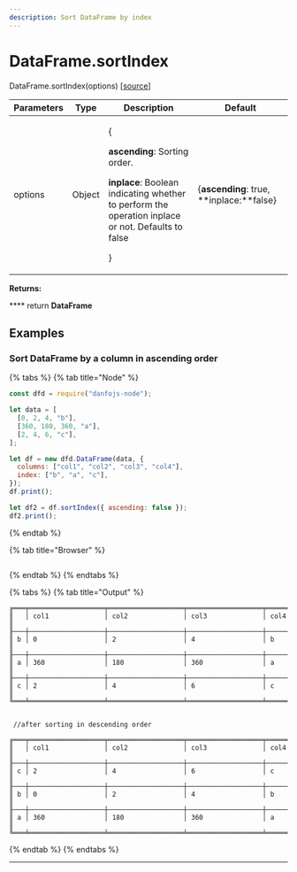 ```yaml
---
description: Sort DataFrame by index
---
```


# DataFrame.sortIndex

DataFrame.sortIndex(options) \[[source](https://github.com/javascriptdata/danfojs/blob/dev/src/danfojs-base/core/frame.ts#L3055)]

| Parameters | Type   | Description                                                                                                                                                                             | Default                                      |
| ---------- | ------ | --------------------------------------------------------------------------------------------------------------------------------------------------------------------------------------- | -------------------------------------------- |
| options    | Object | <p>{</p><p><strong>ascending</strong>: Sorting order.</p><p><strong>inplace</strong>: Boolean indicating whether to perform the operation inplace or not. Defaults to false</p><p>}</p> | {**ascending**: true, \*\*inplace:\*\*false} |

**Returns:**

\*\*\*\* return **DataFrame**

## **Examples**

### **Sort DataFrame by a column in ascending order**

{% tabs %}
{% tab title="Node" %}

```javascript
const dfd = require("danfojs-node");

let data = [
  [0, 2, 4, "b"],
  [360, 180, 360, "a"],
  [2, 4, 6, "c"],
];

let df = new dfd.DataFrame(data, {
  columns: ["col1", "col2", "col3", "col4"],
  index: ["b", "a", "c"],
});
df.print();

let df2 = df.sortIndex({ ascending: false });
df2.print();
```

{% endtab %}

{% tab title="Browser" %}

```

```

{% endtab %}
{% endtabs %}

{% tabs %}
{% tab title="Output" %}

```
╔═══╤═══════════════════╤═══════════════════╤═══════════════════╤═══════════════════╗
║   │ col1              │ col2              │ col3              │ col4              ║
╟───┼───────────────────┼───────────────────┼───────────────────┼───────────────────╢
║ b │ 0                 │ 2                 │ 4                 │ b                 ║
╟───┼───────────────────┼───────────────────┼───────────────────┼───────────────────╢
║ a │ 360               │ 180               │ 360               │ a                 ║
╟───┼───────────────────┼───────────────────┼───────────────────┼───────────────────╢
║ c │ 2                 │ 4                 │ 6                 │ c                 ║
╚═══╧═══════════════════╧═══════════════════╧═══════════════════╧═══════════════════╝


 //after sorting in descending order

╔═══╤═══════════════════╤═══════════════════╤═══════════════════╤═══════════════════╗
║   │ col1              │ col2              │ col3              │ col4              ║
╟───┼───────────────────┼───────────────────┼───────────────────┼───────────────────╢
║ c │ 2                 │ 4                 │ 6                 │ c                 ║
╟───┼───────────────────┼───────────────────┼───────────────────┼───────────────────╢
║ b │ 0                 │ 2                 │ 4                 │ b                 ║
╟───┼───────────────────┼───────────────────┼───────────────────┼───────────────────╢
║ a │ 360               │ 180               │ 360               │ a                 ║
╚═══╧═══════════════════╧═══════════════════╧═══════════════════╧═══════════════════╝
```

{% endtab %}
{% endtabs %}

---

